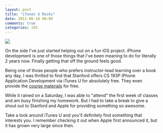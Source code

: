 ```yaml
---
layout: post
title: "iTunes U Rocks"
date: 2011-06-18 00:09
comments: true
categories: iOS
---
```

![](/assets/images/itunes-grad.png)

On the side I've just started helping out on a fun iOS project.  iPhone development is one of those things that I've been meaning to do for literally 2 years now.  Finally getting that off the ground feels good.

Being one of those people who prefers instructor-lead learning over a book any day, I was thrilled to find that Stanford offers CS 193P iPhone Application Development via iTunes U for absolutely free.  They even provide the [course materials](http://cs193p.stanford.edu/) for free.

While it rained on a Saturday, I was able to "attend" the first week of classes and am busy finishing my homework.  But I had to take a break to give a shout out to Stanford and Apple for providing something so awesome.

Take a look around iTunes U and you'll definitely find something that interests you.  I remember checking it out when Apple first announced it, but it has grown very large since then.